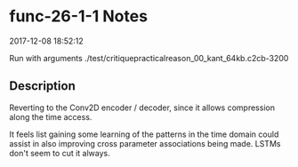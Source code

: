 # func-26-1-1 Notes

2017-12-08 18:52:12

Run with arguments ./test/critiquepracticalreason_00_kant_64kb.c2cb-3200 

## Description

Reverting to the Conv2D encoder / decoder, since it allows compression along the time access.

It feels list gaining some learning of the patterns in the time domain could assist in 
also improving cross parameter associations being made. LSTMs don't seem to cut it always.
